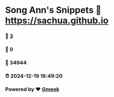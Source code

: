 # Song Ann's Snippets :link: https://sachua.github.io 
### :page_facing_up: [3](https://sachua.github.io/tag.html) 
### :speech_balloon: 0 
### :hibiscus: 34944 
### :alarm_clock: 2024-12-19 16:49:20 
### Powered by :heart: [Gmeek](https://github.com/Meekdai/Gmeek)
